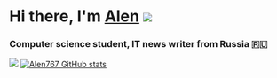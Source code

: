 # Hi there, I'm [Alen]() ![](https://github.com/blackcater/blackcater/raw/main/images/Hi.gif) 
### Computer science student, IT news writer from Russia 🇷🇺

![](https://komarev.com/ghpvc/?username=Alen767)
[![Alen767 GitHub stats](https://github-readme-stats.vercel.app/api?username=Alen767)](https://github.com/Alen767)
<!--
**Alen767/Alen767** is a ✨ _special_ ✨ repository because its `README.md` (this file) appears on your GitHub profile.

Here are some ideas to get you started:

- 🔭 I’m currently working on ...
- 🌱 I’m currently learning ...
- 👯 I’m looking to collaborate on ...
- 🤔 I’m looking for help with ...
- 💬 Ask me about ...
- 📫 How to reach me: ...
- 😄 Pronouns: ...
- ⚡ Fun fact: ...
-->
